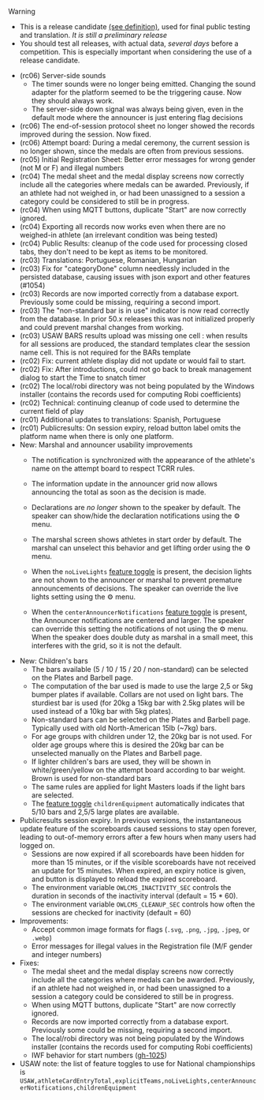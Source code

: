 > [!WARNING]
>
> - This is a release candidate [(see definition)](https://en.wikipedia.org/wiki/Software_release_life_cycle#Release_candidate), used for final public testing and translation. *It is still a preliminary release*
> - You should test all releases, with actual data, *several days* before a competition. This is especially important when considering the use of a release candidate.

- (rc06) Server-side sounds 
  - The timer sounds were no longer being emitted. Changing the sound adapter for the platform seemed to be the triggering cause. Now they should always work.
  - The server-side down signal was always being given, even in the default mode where the announcer is just entering flag decisions
- (rc06) The end-of-session protocol sheet no longer showed the records improved during the session.  Now fixed.
- (rc06) Attempt board: During a medal ceremony, the current session is no longer shown, since the medals are often from previous sessions.
- (rc05) Initial Registration Sheet: Better error messages for wrong gender (not M or F) and illegal numbers
- (rc04) The medal sheet and the medal display screens now correctly include all the categories where medals can be awarded. Previously, if an athlete had not weighed in, or had been unassigned to a session a category could be considered to still be in progress.
- (rc04) When using MQTT buttons, duplicate "Start" are now correctly ignored.
- (rc04) Exporting all records now works even when there are no weighed-in athlete (an irrelevant condition was being tested)
- (rc04) Public Results: cleanup of the code used for processing closed tabs, they don't need to be kept as items to be monitored.
- (rc03) Translations: Portuguese, Romanian, Hungarian
- (rc03) Fix for "categoryDone" column needlessly included in the persisted database, causing issues with json export and other features (#1054)
- (rc03) Records are now imported correctly from a database export.  Previously some could be missing, requiring a second import.
- (rc03) The "non-standard bar is in use" indicator is now read correctly from the database.  In prior 50.x releases this was not initialized properly and could prevent marshal changes from working.
- (rc03) USAW BARS results upload was missing one cell : when results for all sessions are produced, the standard templates clear the session name cell.  This is not required for the BARs template
- (rc02) Fix: current athlete display did not update or would fail to start.
- (rc02) Fix: After introductions, could not go back to break management dialog to start the Time to snatch timer
- (rc02) The local/robi directory was not being populated by the Windows installer (contains the records used for computing Robi coefficients)
- (rc02) Technical: continuing cleanup of code used to determine the current field of play
- (rc01) Additional updates to translations: Spanish, Portuguese
- (rc01) Publicresults: On session expiry,  reload button label omits the platform name when there is only one platform.
- New: Marshal and announcer usability improvements
  - The notification is synchronized with the appearance of the athlete's name on the attempt board to respect TCRR rules.
  - The information update in the announcer grid now allows announcing the total as soon as the decision is made.

  - Declarations are *no longer* shown to the speaker by default. The speaker can show/hide the declaration notifications using the ⚙ menu.
  - The marshal screen shows athletes in start order by default. The marshal can unselect this behavior and get lifting order using the ⚙ menu.
  - When the `noLiveLights` [feature toggle](https://owlcms.github.io/owlcms4-prerelease/#/FeatureToggles) is present, the decision lights are not shown to the announcer or marshal to prevent premature announcements of decisions. The speaker can override the live lights setting using the ⚙ menu.
  - When the `centerAnnouncerNotifications` [feature toggle](https://owlcms.github.io/owlcms4-prerelease/#/FeatureToggles) is present, the Announcer notifications are centered and larger.  The speaker can override this setting the notifications of not using the ⚙ menu.  When the speaker does double duty as marshal in a small meet, this interferes with the grid, so it is not the default.
- New: Children's bars
  - The bars available (5 / 10 / 15 / 20 / non-standard) can be selected on the Plates and Barbell page.
  - The computation of the bar used is made to use the large 2,5 or 5kg bumper plates if available.  Collars are not used on light bars. The sturdiest bar is used (for 20kg a 15kg bar with 2.5kg plates will be used instead of a 10kg bar with 5kg plates).
  - Non-standard bars can be selected on the Plates and Barbell page. Typically used with old North-American 15lb (~7kg) bars.
  - For age groups with children under 12, the 20kg bar is not used.  For older age groups where this is desired the 20kg bar can be unselected manually on the Plates and Barbell page.
  - If lighter children's bars are used, they will be shown in white/green/yellow on the attempt board according to bar weight.  Brown is used for non-standard bars
  - The same rules are applied for light Masters loads if the light bars are selected.
  - The [feature toggle](https://owlcms.github.io/owlcms4-prerelease/#/FeatureToggles) `childrenEquipment` automatically indicates that 5/10 bars and 2,5/5 large plates are available.
- Publicresults session expiry.  In previous versions, the instantaneous update feature of the scoreboards caused sessions to stay open forever, leading to out-of-memory errors after a few hours when many users had logged on.
  - Sessions are now expired if all scoreboards have been hidden for more than 15 minutes, or if the visible scoreboards have not received an update for 15 minutes.  When expired, an expiry notice is given, and  button is displayed to reload the expired scoreboard.
  - The environment variable `OWLCMS_INACTIVITY_SEC` controls the duration in seconds of the inactivity interval (default = 15 * 60).
  - The environment variable `OWLCMS_CLEANUP_SEC` controls how often the sessions are checked for inactivity (default = 60)
- Improvements:
  - Accept common image formats for flags (`.svg`, `.png`, `.jpg`, `.jpeg`, or `.webp`)
  - Error messages for illegal values in the Registration file (M/F gender and integer numbers)
- Fixes:
  - The medal sheet and the medal display screens now correctly include all the categories where medals can be awarded. Previously, if an athlete had not weighed in, or had been unassigned to a session a category could be considered to still be in progress.
  - When using MQTT buttons, duplicate "Start" are now correctly ignored.
  - Records are now imported correctly from a database export.  Previously some could be missing, requiring a second import.
  - The local/robi directory was not being populated by the Windows installer (contains the records used for computing Robi coefficients)
  - IWF behavior for start numbers ([gh-1025](https://github.com/jflamy/owlcms4/pull/1026))
- USAW note: the list of feature toggles to use for National championships is
  `USAW,athleteCardEntryTotal,explicitTeams,noLiveLights,centerAnnouncerNotifications,childrenEquipment`
